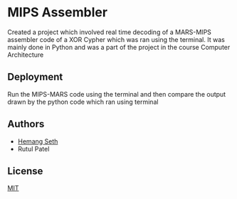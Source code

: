 
# MIPS Assembler

Created a project which involved real time decoding of a MARS-MIPS assembler code of a XOR Cypher which was ran using the terminal.
It was mainly done in Python and was a part of the project in the course Computer Architecture 



## Deployment

Run the MIPS-MARS code using the terminal and then compare the output drawn by the python code which ran using terminal



## Authors

- [Hemang Seth](https://www.github.com/Hemang-2004)
-  Rutul Patel


## License

[MIT](https://choosealicense.com/licenses/mit/)

